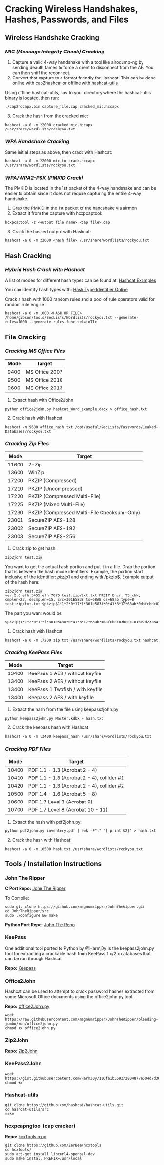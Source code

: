 # Cracking Wireless Handshakes, Hashes, Passwords, and Files

## Wireless Handshake Cracking

### *MIC (Message Integrity Check) Cracking*
1. Capture a valid 4-way handshake with a tool like airodump-ng by sending deauth fames to force a client to disconnect from the AP. You can then sniff the reconnect.
2. Convert that capture to a format friendly for Hashcat. This can be done online with [cap2hashcat](https://hashcat.net/cap2hashcat) or offline with [hashcat-utils](https://github.com/hashcat/hashcat-utils.git)

Using offline hashcat-utils, nav to your directory where the hashcat-utils binary is located, then run:
```
./cap2hccapx.bin capture_file.cap cracked_mic.hccapx
```

3. Crack the hash from the cracked mic:
```
hashcat -a 0 -m 22000 cracked_mic.hccapx /usr/share/wordlists/rockyou.txt
```

### *WPA Handshake Cracking*
Same initial steps as above, then crack with Hashcat:
```
hashcat -a 0 -m 22000 mic_to_crack.hccapx /usr/share/wordlists/rockyou.txt
```

### *WPA/WPA2-PSK (PMKID Crack)*
The PMKID is located in the 1st packet of the 4-way handshake and can be easier to obtain since it does not require capturing the entire 4-way handshake.

1. Grab the PMKID in the 1st packet of the handshake via airmon
2. Extract it from the capture with hcxpcaptool:
```
hcxpcaptool -z <output file name> <cap file>.cap 
```
3. Crack the hashed output with Hashcat:
```
hashcat -a 0 -m 22000 <hash file> /usr/share/wordlists/rockyou.txt
```

## Hash Cracking

### *Hybrid Hash Crack with Hashcat*
A list of modes for different hash types can be found at: [Hashcat Examples](https://hashcat.net/wiki/doku.php?id=example_hashes)

You can identify hash types with: [Hash Type Identifier Online](https://hashes.com/en/tools/hash_identifier)

Crack a hash with 1000 random rules and a pool of rule operators valid for random rule engine

```
hashcat -a 0 -m 1000 <HASH OR FILE> /home/gibson/tools/SecLists/Wordlists/rockyou.txt --generate-rules=1000 --generate-rules-func-sel=ioTlc
```
## File Cracking

### *Cracking MS Office Files*
| Mode | Target |
| ---- | ------ |
| 9400 | MS Office 2007 |
| 9500 | MS Office 2010 |
| 9600 | MS Office 2013 |

1. Extract hash with Office2John
```
python office2john.py hashcat_Word_example.docx > office_hash.txt
```
2. Crack hash with Hashcat
```
hashcat -m 9600 office_hash.txt /opt/useful/SecLists/Passwords/Leaked-Databases/rockyou.txt
```

### *Cracking Zip Files*
| Mode | Target |
| ---- | ---- |
| 11600	| 7-Zip |
| 13600	| WinZip |
| 17200	| PKZIP (Compressed) |
| 17210	| PKZIP (Uncompressed) |
| 17220	| PKZIP (Compressed Multi-File) |
| 17225	| PKZIP (Mixed Multi-File) |
| 17230	| PKZIP (Compressed Multi-File Checksum-Only) |
| 23001	| SecureZIP AES-128 |
| 23002	| SecureZIP AES-192 |
| 23003	| SecureZIP AES-256 |

1. Crack zip to get hash
```
zip2john test.zip
```
You want to get the actual hash portion and put it in a file. Grab the portion that is between the hash mode identifiers. Example, the portion start inclusive of the identifier: $pkzip$1 and ending with /pkzip$. Example output of the hash here:
```
zip2john test.zip
ver 2.0 efh 5455 efh 7875 test.zip/txt.txt PKZIP Encr: TS_chk, cmplen=23, decmplen=15, crc=301E5838 ts=68AB cs=68ab type=8
test.zip/txt.txt:$pkzip$1*1*2*0*17*f*301e5838*0*41*8*17*68ab*0dafcbdc03bcec1016e2d23b8a1dbaf63fe2f82c153c44*$/pkzip$:txt.txt:test.zip::test.zip
```

The part you want would be:
```
$pkzip$1*1*2*0*17*f*301e5838*0*41*8*17*68ab*0dafcbdc03bcec1016e2d23b8a1dbaf63fe2f82c153c44*$/pkzip$
```
1. Crack hash with Hashcat
```
hashcat -a 0 -m 17200 zip.txt /usr/share/wordlists/rockyou.txt hashcat
```

### *Cracking KeePass Files*

| Mode | Target |
| ---- | ------ |
| 13400 | KeePass 1 AES / without keyfile |
| 13400 | KeePass 2 AES / without keyfile |
| 13400 | KeePass 1 Twofish / with keyfile |
| 13400 | Keepass 2 AES / with keyfile |

1. Extract the hash from the file using keepass2john.py
```
python keepass2john.py Master.kdbx > hash.txt
```
2. Crack the keepass hash with Hashcat
```
hashcat -a 0 -m 13400 keepass_hash /usr/share/wordlists/rockyou.txt
```

### *Cracking PDF Files*
| Mode | Target |
| ---- | ---- |
| 10400 | PDF 1.1 - 1.3 (Acrobat 2 - 4) |
| 10410 | PDF 1.1 - 1.3 (Acrobat 2 - 4), collider #1 |
| 10420 | PDF 1.1 - 1.3 (Acrobat 2 - 4), collider #2 |
| 10500 | PDF 1.4 - 1.6 (Acrobat 5 - 8) |
| 10600 | PDF 1.7 Level 3 (Acrobat 9) |
| 10700 | PDF 1.7 Level 8 (Acrobat 10 - 11) |

1. Extract the hash with pdf2john.py:
```
python pdf2john.py inventory.pdf | awk -F":" '{ print $2}' > hash.txt 
```
2. Crack the hash with Hashcat:
```
hashcat -a 0 -m 10500 hash.txt /usr/share/wordlists/rockyou.txt
```



## Tools / Installation Instructions

### John The Ripper
**C Port Repo:** [John The Ripper](https://github.com/magnumripper/JohnTheRipper/tree/bleeding-jumbo/src)

To Compile:
```
sudo git clone https://github.com/magnumripper/JohnTheRipper.git
cd JohnTheRipper/src
sudo ./configure && make
```
**Python Port Repo:** [John The Repo](https://github.com/magnumripper/JohnTheRipper/tree/bleeding-jumbo/run)

### KeePass
One additional tool ported to Python by @Harmj0y is the keepass2john.py tool for extracting a crackable hash from KeePass 1.x/2.x databases that can be run through Hashcat

**Repo:** [Keepass](https://gist.github.com/HarmJ0y/116fa1b559372804877e604d7d367bbc#file-keepass2john-py)

### Office2John
Hashcat can be used to attempt to crack password hashes extracted from some Microsoft Office documents using the office2john.py tool.

**Repo:** [Office2John.py](https://raw.githubusercontent.com/magnumripper/JohnTheRipper/bleeding-jumbo/run/office2john.py)

```
wget https://raw.githubusercontent.com/magnumripper/JohnTheRipper/bleeding-jumbo/run/office2john.py
chmod +x office2john.py
```
### Zip2John

**Repo:** [Zip2John](https://github.com/magnumripper/JohnTheRipper/blob/bleeding-jumbo/src/zip2john.c)

### KeePass2John
```
wget https://gist.githubusercontent.com/HarmJ0y/116fa1b559372804877e604d7d367bbc/raw/c0c6f45ad89310e61ec0363a69913e966fe17633/keepass2john.py
chmod +x
```
### Hashcat-utils
```
git clone https://github.com/hashcat/hashcat-utils.git
cd hashcat-utils/src
make
```

### hcxpcapngtool (cap cracker)
**Repo:** [hcxTools repo](https://github.com/ZerBea/hcxtools)

```
git clone https://github.com/ZerBea/hcxtools
cd hcxtools/
sudo apt-get install libcurl4-openssl-dev
sudo make install PREFIX=/usr/local
```
